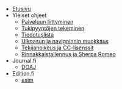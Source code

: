 <!-- docs/_sidebar.md -->

- [Etusivu](/ "TSV:n avoimen julkaisemisen palveluiden ohjeet")
- Yleiset ohjeet
    - [Palveluun liittyminen](yleiset/liittyminen.md)
    - [Tukipyyntöjen tekeminen](yleiset/tukipyynnot.md)
    - [Tiedotuslista](yleiset/tiedotuslista.md)
    - [Ulkoasun ja navigoinnin muokkaus](yleiset/ulkoasu.md)
    - [Tekijänoikeus ja CC-lisenssit](yleiset/tekijanoikeus-ja-lisenssit.md)
    - [Rinnakkaistallennus ja Sherpa Romeo](yleiset/rinnakkaistallennus.md)
- Journal.fi
    - [DOAJ](journal-fi/doaj.md)
- Edition.fi
    - [esim](edition-fi/esim.md)
